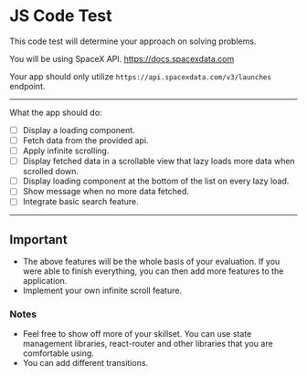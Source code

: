# JS Code Test

This code test will determine your approach on solving problems.

You will be using SpaceX API. <https://docs.spacexdata.com>

Your app should only utilize `https://api.spacexdata.com/v3/launches` endpoint.

---

What the app should do:

- [ ] Display a loading component.
- [ ] Fetch data from the provided api.
- [ ] Apply infinite scrolling.
- [ ] Display fetched data in a scrollable view that lazy loads more data when scrolled down.
- [ ] Display loading component at the bottom of the list on every lazy load.
- [ ] Show message when no more data fetched.
- [ ] Integrate basic search feature.

---

## Important

- The above features will be the whole basis of your evaluation. If you were able to finish everything, you can then add more features to the application.
- Implement your own infinite scroll feature.

### Notes

- Feel free to show off more of your skillset. You can use state management libraries, react-router and other libraries that you are comfortable using.
- You can add different transitions.

